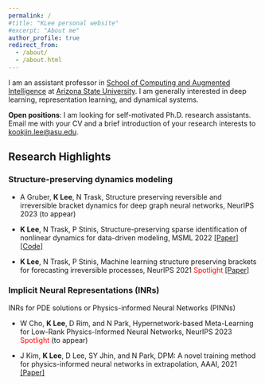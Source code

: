 ```yaml
---
permalink: /
#title: "KLee personal website"
#excerpt: "About me"
author_profile: true
redirect_from: 
  - /about/
  - /about.html
---
```


I am an assistant professor in [School of Computing and Augmented Intelligence](https://scai.engineering.asu.edu/) at [Arizona State University](https://www.asu.edu/). I am generally interested in deep learning, representation learning, and dynamical systems.<br/> 

<b>Open positions</b>: I am looking for self-motivated Ph.D. research assistants. Email me with your CV and a brief introduction of your research interests to kookjin.lee@asu.edu.  


## Research Highlights

### Structure-preserving dynamics modeling 

- A Gruber, <b>K Lee</b>, N Trask, Structure preserving reversible and irreversible bracket dynamics for deep graph neural networks, NeurIPS 2023 (to appear)

- <b>K Lee</b>, N Trask, P Stinis, Structure-preserving sparse identification of nonlinear dynamics for data-driven modeling, MSML 2022 [[Paper]](https://proceedings.mlr.press/v190/lee22a/lee22a.pdf)[[Code]](https://github.com/klee44/NDSI)

- <b>K Lee</b>, N Trask, P Stinis, Machine learning structure preserving brackets for forecasting irreversible processes, NeurIPS 2021 <span style="color:red">Spotlight</span> [[Paper]](https://proceedings.neurips.cc/paper/2021/file/2d1bcedd27b586d2a9562a0f8e076b41-Paper.pdf)

### Implicit Neural Representations (INRs) 

INRs for PDE solutions or Physics-informed Neural Networks (PINNs)

- W Cho, <b>K Lee</b>, D Rim, and N Park,  Hypernetwork-based Meta-Learning for Low-Rank Physics-Informed Neural Networks, NeurIPS 2023 <span style="color:red">Spotlight</span> (to appear)

- J Kim, <b>K Lee</b>, D Lee, SY Jhin, and N Park, DPM: A novel training method for physics-informed neural networks in extrapolation, AAAI, 2021 [[Paper]](https://ojs.aaai.org/index.php/AAAI/article/view/16992)

